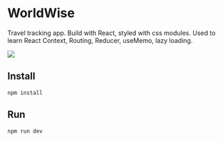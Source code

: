 # WorldWise

Travel tracking app. Build with React, styled with css modules.
Used to learn React Context, Routing, Reducer, useMemo, lazy loading.

![](./worldwise.gif)

## Install

```
npm install
```

## Run

```
npm run dev
```

